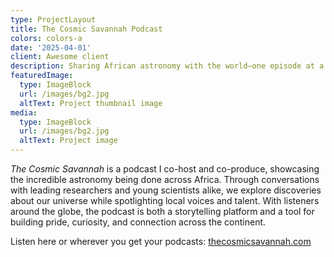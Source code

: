 ```yaml
---
type: ProjectLayout
title: The Cosmic Savannah Podcast
colors: colors-a
date: '2025-04-01'
client: Awesome client
description: Sharing African astronomy with the world—one episode at a time
featuredImage:
  type: ImageBlock
  url: /images/bg2.jpg
  altText: Project thumbnail image
media:
  type: ImageBlock
  url: /images/bg2.jpg
  altText: Project image
---
```

*The Cosmic Savannah* is a podcast I co-host and co-produce, showcasing the incredible astronomy being done across Africa. Through conversations with leading researchers and young scientists alike, we explore discoveries about our universe while spotlighting local voices and talent. With listeners around the globe, the podcast is both a storytelling platform and a tool for building pride, curiosity, and connection across the continent.

Listen here or wherever you get your podcasts: [thecosmicsavannah.com](thecosmicsavannah.com)
